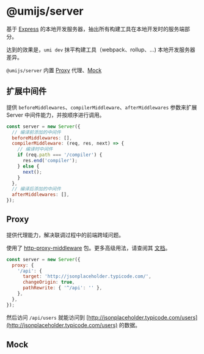 # @umijs/server

基于 [Express](https://expressjs.com/) 的本地开发服务器，抽出所有构建工具在本地开发时的服务端部分。

达到的效果是，`umi dev` 抹平构建工具（webpack、rollup、...) 本地开发服务器差异。

`@umijs/server` 内置 [Proxy](#Proxy) 代理、[Mock](#Mock)

## 扩展中间件

提供 `beforeMiddlewares`、`compilerMiddleware`、`afterMiddlewares` 参数来扩展 Server 中间件能力，并按顺序进行调用。

```js
const server = new Server({
  // 编译前添加的中间件
  beforeMiddlewares: [],
  compilerMiddleware: (req, res, next) => {
    // 编译时中间件
    if (req.path === '/compiler') {
      res.end('compiler');
    } else {
      next();
    }
  },
  // 编译后添加的中间件
  afterMiddlewares: [],
});
```

## Proxy

提供代理能力，解决联调过程中的前端跨域问题。

使用了 [http-proxy-middleware](https://github.com/chimurai/http-proxy-middleware) 包。更多高级用法，请查阅其 [文档](https://github.com/chimurai/http-proxy-middleware#options)。

```js
const server = new Server({
  proxy: {
    '/api': {
      target: 'http://jsonplaceholder.typicode.com/',
      changeOrigin: true,
      pathRewrite: { '^/api': '' },
    },
  },
});
```

然后访问 `/api/users` 就能访问到 [http://jsonplaceholder.typicode.com/users](http://jsonplaceholder.typicode.com/users) 的数据。

## Mock
